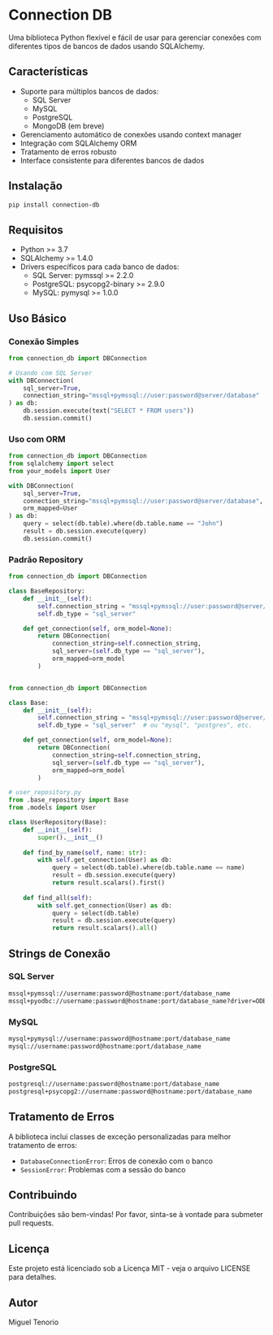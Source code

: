 # Connection DB

Uma biblioteca Python flexível e fácil de usar para gerenciar conexões com diferentes tipos de bancos de dados usando SQLAlchemy.

## Características

- Suporte para múltiplos bancos de dados:
  - SQL Server
  - MySQL
  - PostgreSQL
  - MongoDB (em breve)
- Gerenciamento automático de conexões usando context manager
- Integração com SQLAlchemy ORM
- Tratamento de erros robusto
- Interface consistente para diferentes bancos de dados

## Instalação

```bash
pip install connection-db
```

## Requisitos

- Python >= 3.7
- SQLAlchemy >= 1.4.0
- Drivers específicos para cada banco de dados:
  - SQL Server: pymssql >= 2.2.0
  - PostgreSQL: psycopg2-binary >= 2.9.0
  - MySQL: pymysql >= 1.0.0

## Uso Básico

### Conexão Simples

```python
from connection_db import DBConnection

# Usando com SQL Server
with DBConnection(
    sql_server=True,
    connection_string="mssql+pymssql://user:password@server/database"
) as db:
    db.session.execute(text("SELECT * FROM users"))
    db.session.commit()
```

### Uso com ORM

```python
from connection_db import DBConnection
from sqlalchemy import select
from your_models import User

with DBConnection(
    sql_server=True,
    connection_string="mssql+pymssql://user:password@server/database",
    orm_mapped=User
) as db:
    query = select(db.table).where(db.table.name == "John")
    result = db.session.execute(query)
    db.session.commit()
```

### Padrão Repository

```python
from connection_db import DBConnection

class BaseRepository:
    def __init__(self):
        self.connection_string = "mssql+pymssql://user:password@server/database"
        self.db_type = "sql_server"

    def get_connection(self, orm_model=None):
        return DBConnection(
            connection_string=self.connection_string,
            sql_server=(self.db_type == "sql_server"),
            orm_mapped=orm_model
        )


from connection_db import DBConnection

class Base:
    def __init__(self):
        self.connection_string = "mssql+pymssql://user:password@server/database"  # Configure uma vez
        self.db_type = "sql_server"  # ou "mysql", "postgres", etc.

    def get_connection(self, orm_model=None):
        return DBConnection(
            connection_string=self.connection_string,
            sql_server=(self.db_type == "sql_server"),
            orm_mapped=orm_model
        )

# user_repository.py
from .base_repository import Base
from .models import User

class UserRepository(Base):
    def __init__(self):
        super().__init__()
    
    def find_by_name(self, name: str):
        with self.get_connection(User) as db:
            query = select(db.table).where(db.table.name == name)
            result = db.session.execute(query)
            return result.scalars().first()
            
    def find_all(self):
        with self.get_connection(User) as db:
            query = select(db.table)
            result = db.session.execute(query)
            return result.scalars().all()
```

## Strings de Conexão

### SQL Server

```bash
mssql+pymssql://username:password@hostname:port/database_name
mssql+pyodbc://username:password@hostname:port/database_name?driver=ODBC+Driver+17+for+SQL+Server
```

### MySQL

```bash
mysql+pymysql://username:password@hostname:port/database_name
mysql://username:password@hostname:port/database_name
```

### PostgreSQL

```bash
postgresql://username:password@hostname:port/database_name
postgresql+psycopg2://username:password@hostname:port/database_name
```

## Tratamento de Erros

A biblioteca inclui classes de exceção personalizadas para melhor tratamento de erros:

- `DatabaseConnectionError`: Erros de conexão com o banco
- `SessionError`: Problemas com a sessão do banco

## Contribuindo

Contribuições são bem-vindas! Por favor, sinta-se à vontade para submeter pull requests.

## Licença

Este projeto está licenciado sob a Licença MIT - veja o arquivo LICENSE para detalhes.

## Autor

Miguel Tenorio
